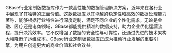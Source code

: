 GBase行业定制版数据库作为一款高性能的数据管理解决方案，近年来在各行业中展现了其独特的正面价值。这款数据库以其卓越的稳定性和高效的数据处理能力著称，能够根据行业特性进行深度定制，满足不同企业的个性化需求。无论是金融、医疗还是电商领域，GBase都能提供精准的数据支持，助力企业优化运营流程，提升决策效率。它不仅增强了数据的安全性与可靠性，还通过先进的技术架构大幅降低了运维成本。GBase行业定制版数据库正成为推动行业发展的重要引擎，为用户创造更大的商业价值和社会效益。